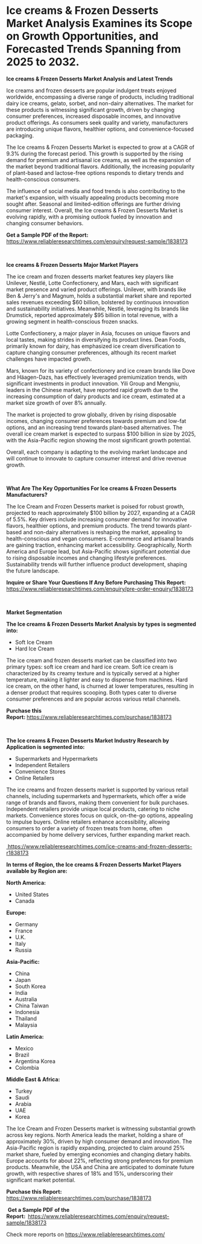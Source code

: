 <p><h1>Ice creams & Frozen Desserts Market Analysis Examines its Scope on Growth Opportunities, and Forecasted Trends Spanning from 2025 to 2032.</h1></p><p><strong>Ice creams & Frozen Desserts Market Analysis and Latest Trends</strong></p>
<p><p>Ice creams and frozen desserts are popular indulgent treats enjoyed worldwide, encompassing a diverse range of products, including traditional dairy ice creams, gelato, sorbet, and non-dairy alternatives. The market for these products is witnessing significant growth, driven by changing consumer preferences, increased disposable incomes, and innovative product offerings. As consumers seek quality and variety, manufacturers are introducing unique flavors, healthier options, and convenience-focused packaging.</p><p>The Ice creams & Frozen Desserts Market is expected to grow at a CAGR of 9.3% during the forecast period. This growth is supported by the rising demand for premium and artisanal ice creams, as well as the expansion of the market beyond traditional flavors. Additionally, the increasing popularity of plant-based and lactose-free options responds to dietary trends and health-conscious consumers.</p><p>The influence of social media and food trends is also contributing to the market's expansion, with visually appealing products becoming more sought after. Seasonal and limited-edition offerings are further driving consumer interest. Overall, the Ice creams & Frozen Desserts Market is evolving rapidly, with a promising outlook fueled by innovation and changing consumer behaviors.</p></p>
<p><strong>Get a Sample PDF of the Report:&nbsp;</strong> <a href="https://www.reliableresearchtimes.com/enquiry/request-sample/1838173?utm_campaign=3219&utm_medium=2&utm_source=Github&utm_content=ia&utm_term=07042025&utm_id=ice-creams-frozen-desserts">https://www.reliableresearchtimes.com/enquiry/request-sample/1838173</a></p>
<p>&nbsp;</p>
<p><strong>Ice creams & Frozen Desserts Major Market Players</strong></p>
<p><p>The ice cream and frozen desserts market features key players like Unilever, Nestlé, Lotte Confectionery, and Mars, each with significant market presence and varied product offerings. Unilever, with brands like Ben & Jerry's and Magnum, holds a substantial market share and reported sales revenues exceeding $60 billion, bolstered by continuous innovation and sustainability initiatives. Meanwhile, Nestlé, leveraging its brands like Drumstick, reported approximately $95 billion in total revenue, with a growing segment in health-conscious frozen snacks.</p><p>Lotte Confectionery, a major player in Asia, focuses on unique flavors and local tastes, making strides in diversifying its product lines. Dean Foods, primarily known for dairy, has emphasized ice cream diversification to capture changing consumer preferences, although its recent market challenges have impacted growth.</p><p>Mars, known for its variety of confectionery and ice cream brands like Dove and Häagen-Dazs, has effectively leveraged premiumization trends, with significant investments in product innovation. Yili Group and Mengniu, leaders in the Chinese market, have reported rapid growth due to the increasing consumption of dairy products and ice cream, estimated at a market size growth of over 8% annually.</p><p>The market is projected to grow globally, driven by rising disposable incomes, changing consumer preferences towards premium and low-fat options, and an increasing trend towards plant-based alternatives. The overall ice cream market is expected to surpass $100 billion in size by 2025, with the Asia-Pacific region showing the most significant growth potential.</p><p>Overall, each company is adapting to the evolving market landscape and will continue to innovate to capture consumer interest and drive revenue growth.</p></p>
<p>&nbsp;</p>
<p><strong>What Are The Key Opportunities For Ice creams & Frozen Desserts Manufacturers?</strong></p>
<p><p>The Ice Cream and Frozen Desserts market is poised for robust growth, projected to reach approximately $100 billion by 2027, expanding at a CAGR of 5.5%. Key drivers include increasing consumer demand for innovative flavors, healthier options, and premium products. The trend towards plant-based and non-dairy alternatives is reshaping the market, appealing to health-conscious and vegan consumers. E-commerce and artisanal brands are gaining traction, enhancing market accessibility. Geographically, North America and Europe lead, but Asia-Pacific shows significant potential due to rising disposable incomes and changing lifestyle preferences. Sustainability trends will further influence product development, shaping the future landscape.</p></p>
<p><strong>Inquire or Share Your Questions If Any Before Purchasing This Report:</strong> <a href="https://www.reliableresearchtimes.com/enquiry/pre-order-enquiry/1838173?utm_campaign=3219&utm_medium=2&utm_source=Github&utm_content=ia&utm_term=07042025&utm_id=ice-creams-frozen-desserts">https://www.reliableresearchtimes.com/enquiry/pre-order-enquiry/1838173</a></p>
<p>&nbsp;</p>
<p><strong>Market Segmentation</strong></p>
<p><strong>The Ice creams & Frozen Desserts Market Analysis by types is segmented into:</strong></p>
<p><ul><li>Soft Ice Cream</li><li>Hard Ice Cream</li></ul></p>
<p><p>The ice cream and frozen desserts market can be classified into two primary types: soft ice cream and hard ice cream. Soft ice cream is characterized by its creamy texture and is typically served at a higher temperature, making it lighter and easy to dispense from machines. Hard ice cream, on the other hand, is churned at lower temperatures, resulting in a denser product that requires scooping. Both types cater to diverse consumer preferences and are popular across various retail channels.</p></p>
<p><strong>Purchase this Report:&nbsp;</strong><a href="https://www.reliableresearchtimes.com/purchase/1838173?utm_campaign=3219&utm_medium=2&utm_source=Github&utm_content=ia&utm_term=07042025&utm_id=ice-creams-frozen-desserts">https://www.reliableresearchtimes.com/purchase/1838173</a></p>
<p>&nbsp;</p>
<p><strong>The Ice creams & Frozen Desserts Market Industry Research by Application is segmented into:</strong></p>
<p><ul><li>Supermarkets and Hypermarkets</li><li>Independent Retailers</li><li>Convenience Stores</li><li>Online Retailers</li></ul></p>
<p><p>The ice creams and frozen desserts market is supported by various retail channels, including supermarkets and hypermarkets, which offer a wide range of brands and flavors, making them convenient for bulk purchases. Independent retailers provide unique local products, catering to niche markets. Convenience stores focus on quick, on-the-go options, appealing to impulse buyers. Online retailers enhance accessibility, allowing consumers to order a variety of frozen treats from home, often accompanied by home delivery services, further expanding market reach.</p></p>
<p><a href="https://www.reliableresearchtimes.com/ice-creams-and-frozen-desserts-r1838173?utm_campaign=3219&utm_medium=2&utm_source=Github&utm_content=ia&utm_term=07042025&utm_id=ice-creams-frozen-desserts">&nbsp;https://www.reliableresearchtimes.com/ice-creams-and-frozen-desserts-r1838173</a></p>
<p><strong>In terms of Region, the Ice creams & Frozen Desserts Market Players available by Region are:</strong></p>
<p>
    <p> <strong> North America: </strong>
        <ul>
            <li>United States</li>
            <li>Canada</li>
        </ul>
        </p> 
    <p> <strong> Europe: </strong>
        <ul>
            <li>Germany</li>
            <li>France</li>
            <li>U.K.</li>
            <li>Italy</li>
            <li>Russia</li>
        </ul>
        </p> 
    <p> <strong> Asia-Pacific: </strong>
        <ul>
            <li>China</li>
            <li>Japan</li>
            <li>South Korea</li>
            <li>India</li>
            <li>Australia</li>
            <li>China Taiwan</li>
            <li>Indonesia</li>
            <li>Thailand</li>
            <li>Malaysia</li>
        </ul>
        </p> 
    <p> <strong> Latin America: </strong>
        <ul>
            <li>Mexico</li>
            <li>Brazil</li>
            <li>Argentina Korea</li>
            <li>Colombia</li>
        </ul>
        </p> 
    <p> <strong> Middle East & Africa: </strong>
        <ul>
            <li>Turkey</li>
            <li>Saudi</li>
            <li>Arabia</li>
            <li>UAE</li>
            <li>Korea</li>
        </ul>
    </p>
    </p>
<p><p>The Ice Cream and Frozen Desserts market is witnessing substantial growth across key regions. North America leads the market, holding a share of approximately 30%, driven by high consumer demand and innovation. The Asia-Pacific region is rapidly expanding, projected to claim around 25% market share, fueled by emerging economies and changing dietary habits. Europe accounts for about 22%, reflecting strong preferences for premium products. Meanwhile, the USA and China are anticipated to dominate future growth, with respective shares of 18% and 15%, underscoring their significant market potential.</p></p>
<p><strong>Purchase this Report: </strong><a href="https://www.reliableresearchtimes.com/purchase/1838173?utm_campaign=3219&utm_medium=2&utm_source=Github&utm_content=ia&utm_term=07042025&utm_id=ice-creams-frozen-desserts">https://www.reliableresearchtimes.com/purchase/1838173</a></p>
<p>&nbsp;<strong>Get a Sample PDF of the Report:&nbsp;&nbsp;</strong><a href="https://www.reliableresearchtimes.com/enquiry/request-sample/1838173?utm_campaign=3219&utm_medium=2&utm_source=Github&utm_content=ia&utm_term=07042025&utm_id=ice-creams-frozen-desserts">https://www.reliableresearchtimes.com/enquiry/request-sample/1838173</a></p>
<p><strong></strong></p>
<p>Check more reports on <a href="https://www.reliableresearchtimes.com/?utm_campaign=3219&utm_medium=2&utm_source=Github&utm_content=ia&utm_term=07042025&utm_id=ice-creams-frozen-desserts">https://www.reliableresearchtimes.com/</a></p>